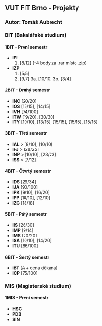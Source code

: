 ## VUT FIT Brno - Projekty

### Autor: Tomáš Aubrecht

### **BIT** (Bakalářské studium)
#### **1BIT** - První semestr
- **IEL** 
  1. [8/12] (-4 body za .rar místo .zip)
- **IZP**
  1. [5/5]
  2. [9/7]
  3a. [10/10]
  3b. [3/4]

#### **2BIT** - Druhý semestr
- **INC** [20/20]
- **IOS** [15/15], [14/15]
- **IVH** [74/100]
- **ITW** [19/20], [30/30]
- **ITY** [10/10], [13/15], [15/15], [15/15], [15/15]

#### **3BIT** - Třetí semestr
- **IAL** > [8/10], [10/10]
- **IFJ** > [28/25]
- **INP** > [10/10], [23/23]
- **ISS** > [7/12]

#### **4BIT** - Čtvrtý semestr
- **IDS** [29/34]
- **IJA** [90/100]
- **IPK** [9/10], [16/20]
- **IPP** [10/10], [12/10]
- **IZG** [18/18]

#### **5BIT** - Pátý semestr
- **IIS** [26/30]
- **IMP** [9/14]
- **IMS** [20/20]
- **ISA** [10/10], [14/20]
- **ITU** [86/100]

#### **6BIT** - Šestý semestr
- **IBT** [A + cena děkana]
- **ICP** [75/100]


### **MIS** (Magisterské studium)
#### **1MIS** - První semestr
- **HSC**
- **PDB**
- **SIN**
